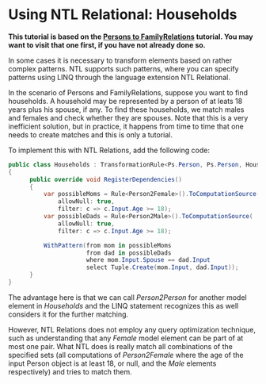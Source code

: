 # Using NTL Relational: Households

**This tutorial is based on the [Persons to FamilyRelations](Persons2FamilyRelations.md) tutorial. You may want to visit that one first, if you have not already done so.**

In some cases it is necessary to transform elements based on rather complex patterns. NTL supports such patterns, where you can specify patterns using LINQ through the language extension NTL Relational.

In the scenario of Persons and FamilyRelations, suppose you want to find households. A household may be represented by a person of at leats 18 years plus his spouse, if any. To find these households, we match males and females and check whether they are spouses. Note that this is a very inefficient solution, but in practice, it happens from time to time that one needs to create matches and this is only a tutorial.

To implement this with NTL Relations, add the following code:


>
```csharp
public class Households : TransformationRule<Ps.Person, Ps.Person, Households>
{
      public override void RegisterDependencies()
      {
          var possibleMoms = Rule<Person2Female>().ToComputationSource(
              allowNull: true,
              filter: c => c.Input.Age >= 18);
          var possibleDads = Rule<Person2Male>().ToComputationSource(
              allowNull: true,
              filter: c => c.Input.Age >= 18);

          WithPattern(from mom in possibleMoms
                      from dad in possibleDads
                      where mom.Input.Spouse == dad.Input
                      select Tuple.Create(mom.Input, dad.Input));
      }
}
```

The advantage here is that we can call _Person2Person_ for another model element in _Households_ and the LINQ statement recognizes this as well considers it for the further matching.

However, NTL Relations does not employ any query optimization technique, such as understanding that any _Female_ model element can be part of at most one pair. What NTL does is really match all combinations of the specified sets (all computations of _Person2Female_ where the age of the input Person object is at least 18, or null, and the _Male_ elements respectively) and tries to match them.